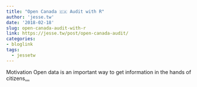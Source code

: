 ```yaml
---
title: "Open Canada 🇨🇦 Audit with R"
author: 'jesse.tw'
date: '2018-02-18'
slug: open-canada-audit-with-r
link: https://jesse.tw/post/open-canada-audit/
categories:
- bloglink
tags:
  - jessetw
---
```


Motivation Open data is an important way to get information in the hands of citizens[... <i class="fas fa-external-link-alt"></i>](https://jesse.tw/post/open-canada-audit/)

